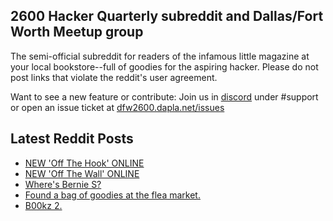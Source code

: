 ## 2600 Hacker Quarterly subreddit and Dallas/Fort Worth Meetup group
The semi-official subreddit for readers of the infamous little magazine at your local bookstore--full of goodies for the aspiring hacker. Please do not post links that violate the reddit's user agreement.

Want to see a new feature or contribute: 
Join us in [discord](https://dfw2600.dapla.net/chat) under #support or open an issue ticket at [dfw2600.dapla.net/issues](https://dfw2600.dapla.net/issues)

## Latest Reddit Posts
<!-- BLOG-POST-LIST:START -->
- [NEW 'Off The Hook' ONLINE](https://2600.com/hook/14-02-2024)
- [NEW 'Off The Wall' ONLINE](https://2600.com/wall/13-02-2024)
- [Where's Bernie S?](https://www.reddit.com/r/2600/comments/1apr9zz/wheres_bernie_s/)
- [Found a bag of goodies at the flea market.](https://www.reddit.com/r/2600/comments/1aoifkt/found_a_bag_of_goodies_at_the_flea_market/)
- [B00kz 2.](https://www.reddit.com/r/2600/comments/1amnkk5/b00kz_2/)
<!-- BLOG-POST-LIST:END -->
